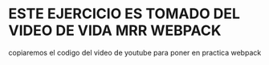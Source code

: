 # ESTE EJERCICIO ES TOMADO DEL VIDEO DE VIDA MRR WEBPACK

copiaremos el codigo del video de youtube para poner en practica webpack

